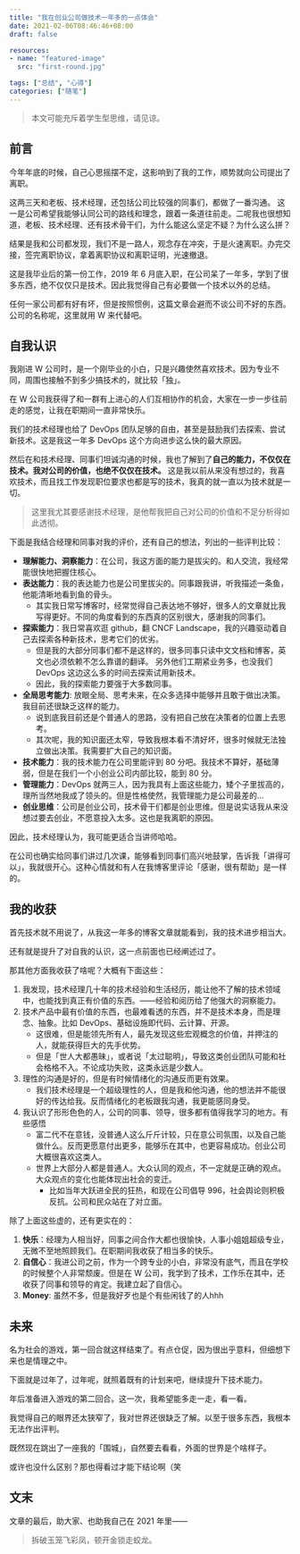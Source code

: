 ```yaml
---
title: "我在创业公司做技术一年多的一点体会"
date: 2021-02-06T08:46:46+08:00
draft: false

resources:
- name: "featured-image"
  src: "first-round.jpg"

tags: ["总结", "心得"]
categories: ["随笔"]
---
```


>本文可能充斥着学生型思维，请见谅。


## 前言

今年年底的时候，自己心思摇摆不定，这影响到了我的工作，顺势就向公司提出了离职。

这两三天和老板、技术经理，还包括公司比较强的同事们，都做了一番沟通。
这一是公司希望我能够认同公司的路线和理念，跟着一条道往前走。二呢我也很想知道，老板、技术经理、还有技术骨干们，为什么能这么坚定不疑？为什么这么拼？

结果是我和公司都发现，我们不是一路人，观念存在冲突，于是火速离职。办完交接，签完离职协议，拿着离职协议和离职证明，光速撤退。

这是我毕业后的第一份工作，2019 年 6 月底入职，在公司呆了一年多，学到了很多东西，绝不仅仅只是技术。因此我觉得自己有必要做一个技术以外的总结。

任何一家公司都有好有坏，但是按照惯例，这篇文章会避而不谈公司不好的东西。公司的名称呢，这里就用 W 来代替吧。


## 自我认识

我刚进 W 公司时，是一个刚毕业的小白，只是兴趣使然喜欢技术。因为专业不同，周围也接触不到多少搞技术的，就比较「独」。

在 W 公司我获得了和一群有上进心的人们互相协作的机会，大家在一步一步往前走的感觉，让我在职期间一直非常快乐。

我们的技术经理也给了 DevOps 团队足够的自由，甚至是鼓励我们去探索、尝试新技术。这是我这一年多 DevOps 这个方向进步这么快的最大原因。

然后在和技术经理、同事们坦诚沟通的时候，我也了解到了**自己的能力，不仅仅在技术。我对公司的价值，也绝不仅仅在技术。**
这是我以前从来没有想过的，我喜欢技术，而且找工作发现职位要求也都是写的技术，我真的就一直以为技术就是一切。

>这里我尤其要感谢技术经理，是他帮我把自己对公司的价值和不足分析得如此透彻。

下面是我结合经理和同事对我的评价，还有自己的想法，列出的一些评判比较：

- **理解能力、洞察能力**：在公司，我这方面的能力是拔尖的。和人交流，我经常能很快地把握住核心。
- **表达能力**：我的表达能力也是公司里拔尖的。同事跟我讲，听我描述一条鱼，他能清晰地看到鱼的骨头。
  - 其实我日常写博客时，经常觉得自己表达地不够好，很多人的文章就比我写得更好。不同的角度看到的东西真的区别很大，感谢我的同事们。
- **探索能力**：我日常喜欢逛 github，翻 CNCF Landscape，我的兴趣驱动着自己去探索各种新技术，思考它们的优劣。 
  - 但是我的大部分同事们都不是这样的，很多同事只读中文文档和博客，英文也必须依赖不怎么靠谱的翻译。
    另外他们工期紧业务多，也没我们 DevOps 这边这么多的时间去探索试用新技术。
  - 因此，我的探索能力要强于大多数同事。
- **全局思考能力**: 放眼全局、思考未来，在众多选择中能够并且敢于做出决策。我目前还很缺乏这样的能力。
  - 说到底我目前还是个普通人的思路，没有把自己放在决策者的位置上去思考。
  - 其次呢，我的知识面还太窄，导致我根本看不清好坏，很多时候就无法独立做出决策。我需要扩大自己的知识面。
- **技术能力**：我的技术能力在公司里能评到 80 分吧。我技术不算好，基础薄弱，但是在我们一个小创业公司内部比较，能到 80 分。
- **管理能力**：DevOps 就两三人，因为我具有上面这些能力，矮个子里拔高的，理所当然地我成了领头的。但是性格使然，我管理能力是公司最差的...
- **创业思维**：公司是创业公司，技术骨干们都是创业思维。但是说实话我从来没想过要去创业，不愿意投入太多。这也是我离职的原因。

因此，技术经理认为，我可能更适合当讲师哈哈。

在公司也确实给同事们讲过几次课，能够看到同事们高兴地鼓掌，告诉我「讲得可以」，我就很开心。这种心情就和有人在我博客里评论「感谢，很有帮助」是一样的。


## 我的收获

首先技术就不用说了，从我这一年多的博客文章就能看到，我的技术进步相当大。

还有就是提升了对自我的认识，这一点前面也已经阐述过了。

那其他方面我收获了啥呢？大概有下面这些：

1. 我发现，技术经理几十年的技术经验和生活经历，能让他不了解的技术领域中，也能找到真正有价值的东西。——经验和阅历给了他强大的洞察能力。
2. 技术产品中最有价值的东西，也最难看透的东西，并不是技术本身，而是理念、抽象。比如 DevOps、基础设施即代码、云计算、开源。
   - 这很难，但是能领先所有人，最先发现这些宏观概念的价值，并押注的人，就能获得巨大的先手优势。
   - 但是「世人大都愚昧」，或者说「太过聪明」，导致这类创业团队可能和社会格格不入。不论成功失败，这类永远是少数人。
4. 理性的沟通是好的，但是有时候情绪化的沟通反而更有效果。
   - 我们技术经理是一个超级理性的人，但是我和他沟通，他的想法并不能很好的传达给我。反而情绪化的老板跟我沟通，我更能感同身受。
5. 我认识了形形色色的人，公司的同事、领导，很多都有值得我学习的地方。有些感悟
    - 富二代不在意钱，没普通人这么斤斤计较，只在意公司氛围，以及自己能做什么。反而更愿意付出更多，能够乐在其中，也更容易成功。创业公司大概很喜欢这类人。
    - 世界上大部分人都是普通人。大众认同的观点，不一定就是正确的观点。大众观点的变化也能体现出社会的变迁。
      - 比如当年大跃进全民的狂热，和现在公司倡导 996，社会舆论则积极反抗。公司和民众站在了对立面。


除了上面这些虚的，还有更实在的：

1. **快乐**：经理为人相当好，同事之间合作大都也很愉快，人事小姐姐超级专业，无微不至地照顾我们。在职期间我收获了相当多的快乐。
1. **自信心**：我进公司之前，作为一个跨专业的小白，非常没有底气，而且在学校的时候整个人非常颓废。但是在 W 公司，我学到了技术，工作乐在其中，还收获了同事和领导的肯定。我建立起了自信心。
1. **Money**: 虽然不多，但是我好歹也是个有些闲钱了的人hhh


## 未来

名为社会的游戏，第一回合就这样结束了。有点仓促，因为很出乎意料，但细想下来也是情理之中。

下面就是过年了，过年呢，就照着既有的计划来吧，继续提升下技术能力。

年后准备进入游戏的第二回合。这一次，我希望能多走一走，看一看。

我觉得自己的眼界还太狭窄了，我对世界还很缺乏了解。以至于很多东西，我根本无法作出评判。

既然现在跳出了一座我的「围城」，自然要去看看，外面的世界是个啥样子。

或许也没什么区别？那也得看过才能下结论啊（笑

## 文末

文章的最后，助大家、也助我自己在 2021 年里——

>拆破玉笼飞彩凤，顿开金锁走蛟龙。
